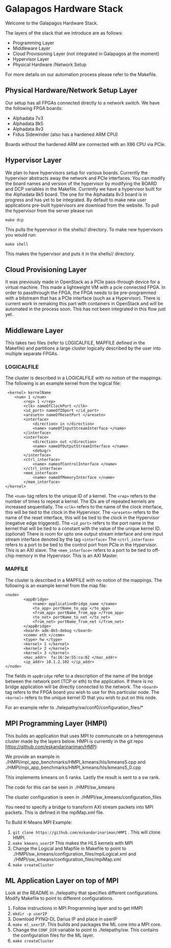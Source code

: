 # Galapagos Hardware Stack 

Welcome to the Galapagos Hardware Stack. 

The layers of the stack that we introduce are as follows:

- Programming Layer
- Middleware Layer
- Cloud Provisioning Layer (not integrated in Galapagos at the moment)
- Hypervisor Layer
- Physical Hardware /Network Setup

For more details on our automation process please refer to the Makefile. 

## Physical Hardware/Network Setup Layer

Our setup has all FPGAs connected directly to a network switch.  We have the following FPGA boards:
- Alphadata 7v3
- Alphadata 8k5
- Alphadata 8v3
- Fidus Sidewinder (also has a hardened ARM CPU)

Boards without the hardened ARM are connected with an X86 CPU via PCIe. 

## Hypervisor Layer

We plan to have hypervisors setup for various boards. Currently the hypervisor abstracts away the network and PCIe interfaces. 
You can modify the board names and version of the hypervisor by modifying the BOARD and DCP variables in the Makefile.
Currently we have a hypervisor built for the Alphadata 8k5 board. The one for the Alphadata 8v3 board is in progress and has yet to be integrated. 
By default to make new user applications pre-built hypervisors are download from the website. To pull the hypervisor from the server please run 


`make dcp`

This pulls the hypervisor in the shells/<board name>/ directory. 
To make new hypervisors you would run:

`make shell`

This makes the hypervisor and puts it in the shells/<board name>/ directory.


## Cloud Provisioning Layer
It was previously made in OpenStack as a PCIe pass-through device for a virtual machine.
This made a lightweight VM with a pcie connected FPGA. In order to passthrough the FPGA, the FPGA needs to be pre-programmed with a bitstream that has a PCIe interface (such as a Hypervisor).
There is current work in remaking this part with containers in OpenStack and will be automated in the process soon.
This has not been integrated in this flow just yet. 

## Middleware Layer

This takes two files (refer to LOGICALFILE, MAPFILE defined in the Makefile) and partitions a large cluster logically described by the user into multiple separate FPGAs.

### LOGICALFILE

The cluster is described in a LOGICALFILE with no notion of the mappings. 
The following is an example kernel from the logical file:
```
 <kernel> kernelName
	<num> 1 </num>
        <rep> 1 </rep>
        <clk> nameOfClockPort </clk>
        <id_port> nameOfIDport </id_port>
        <aresetn> nameOfResetPort </aresetn>
        <interface>
            <direction> in </direction>
            <name> nameOfInputStreamInterface </name>
        </interface>
        <interface>
            <direction> out </direction>
            <name> nameOfOutputStreamInterface </name>
            <debug/>
        </interface>
        <ctrl_interface>
            <name> nameofControlInterface </name>
        </ctrl_interface>
        <mem_interface>
            <name> nameOfMemoryInterface </name>
        </mem_interface>
</kernel>
```

The `<num>` tag refers to the unique ID of a kernel. 
The `<rep>` refers to the number of times to repeat a kernel. The IDs are of repeated kernels are increased sequentially.
The `<clk>` refers to the name of the clock interface, this will be tied to the clock in the Hypervisor.
The `<aresetn>` refers to the name of the reset interface, this will be tied to the clock in the Hypervisor (negative edge triggered).
The `<id_port>` refers to the port name in the kernel that will be tied to a constant with the value of the unique kernel ID. (optional)
There is room for upto one output stream interface and one input stream interface denoted by the tag `<interface>`
The `<ctrl_interface>` refers to a port to be tied to the control port from PCIe in the Hypervisor. This is an AXI slave.
The `<mem_interface>` refers to a port to be tied to off-chip memory in the Hypervisor. This is an AXI Master.


### MAPFILE

The cluster is described in a MAPFILE with no notion of the mappings. 
The following is an example kernel from the map file:

```
<node>
        <appBridge> 
            <name> applicationBridge_name </name> 
            <to_app> portName_to_app </to_app>
            <from_app> portName_from_app </from_app>
            <to_net> portName_to_net </to_net>
            <from_net> portName_from_net </from_net>
        </appBridge>
        <board> adm-8k5-debug </board>
        <comm> eth </comm>
        <type> hw </type>
        <kernel> 1 </kernel>
        <kernel> 2 </kernel>
        <kernel> 3 </kernel>
        <mac_addr>  fa:16:3e:55:ca:02 </mac_addr>
        <ip_addr> 10.1.2.102 </ip_addr>
</node>

```

The fields in `appBridge` refer to a description of the name of the bridge between the network port (TCP or eth) to the application. If there is no bridge application will be directly connected to the network.
The `<board>` tag refers to the FPGA board you wish to use for this particular node.
The `<kernel>` refers to the unique kernel ID that you wish to put on this node. 

  
For an example refer to ./telepathy/sw/conf0/configuration_files/*


## MPI Programming Layer (HMPI)

This builds an application that uses MPI to communcate on a heterogeneus cluster made by the layers below. HMPI is currently in the git repo https://github.com/eskandarinariman/HMPI:

We provide an example in ./HMPI/mpi_app_benchmarks/HMPI_kmeans/hls/kmeans5.cpp and ./HMPI/mpi_app_benchmarks/HMPI_kmeans/hls/kmeans5_0.cpp

This implements kmeans on 5 ranks. Lastly the result is sent to a sw rank. 

The code for this can be seen in ./HMPI/sw_kmeans

The cluster configuration is seen in ./HMPI/sw_kmeans/configuration_files

You need to specify a bridge to transform AXI stream packets into MPI packets. This is defined in the mpiMap.xml file. 


To Build K-Means MPI Example:
1. `git clone https://github.com/eskandarinariman/HMPI` . This will clone HMPI.
1. `make kmeans_userIP` This makes the HLS kernels with MPI
2. Change the Logical and Mapfile in Makefile to point to ./HMPI/sw_kmeans/configuration_files/mpiLogical.xml and ./HMPI/sw_kmeans/configuration_files/mpiMap.xml 
3. `make createCluster`

## ML Application Layer on top of MPI 

Look at the README in ./telepathy that specifies different configurations. Modify Makefile to point to different configurations.

1. Follow instructions in MPI Programming layer and to get HMPI
2. `mkdir -p userIP`
2. Download PYNQ-DL Darius IP and place in userIP
3. `make ml_userIP`. This builds and packages the ML core into a MPI core.
4. Change the `CONF_DIR` variable to point to ./telepathy/sw. This contains the configuration files for the ML layer. 
5. `make createCluster` 

